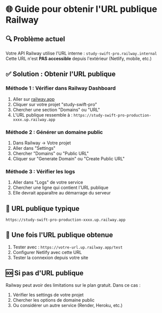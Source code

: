 # 🌐 Guide pour obtenir l'URL publique Railway

## 🔍 Problème actuel
Votre API Railway utilise l'URL interne : `study-swift-pro.railway.internal`
Cette URL n'est **PAS accessible** depuis l'extérieur (Netlify, mobile, etc.)

## ✅ Solution : Obtenir l'URL publique

### Méthode 1 : Vérifier dans Railway Dashboard
1. Aller sur [railway.app](https://railway.app)
2. Cliquer sur votre projet "study-swift-pro"
3. Chercher une section "Domains" ou "URL"
4. L'URL publique ressemble à : `https://study-swift-pro-production-xxxx.up.railway.app`

### Méthode 2 : Générer un domaine public
1. Dans Railway → Votre projet
2. Aller dans "Settings"
3. Chercher "Domains" ou "Public URL"
4. Cliquer sur "Generate Domain" ou "Create Public URL"

### Méthode 3 : Vérifier les logs
1. Aller dans "Logs" de votre service
2. Chercher une ligne qui contient l'URL publique
3. Elle devrait apparaître au démarrage du serveur

## 🎯 URL publique typique
```
https://study-swift-pro-production-xxxx.up.railway.app
```

## 🔧 Une fois l'URL publique obtenue
1. Tester avec : `https://votre-url.up.railway.app/test`
2. Configurer Netlify avec cette URL
3. Tester la connexion depuis votre site

## 🆘 Si pas d'URL publique
Railway peut avoir des limitations sur le plan gratuit. Dans ce cas :
1. Vérifier les settings de votre projet
2. Chercher les options de domaine public
3. Ou considérer un autre service (Render, Heroku, etc.)
